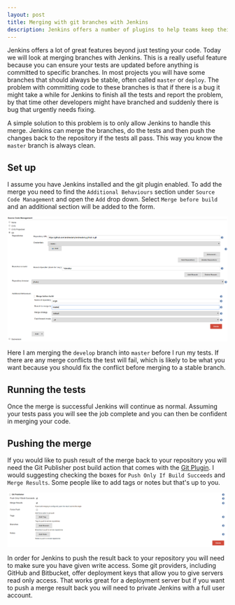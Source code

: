 ```yaml
---
layout: post
title: Merging with git branches with Jenkins
description: Jenkins offers a number of plugins to help teams keep their stable branches stable. Here's how to set it up
---
```


Jenkins offers a lot of great features beyond just testing your code. Today we will look at merging branches with Jenkins. This is a really useful feature because you can ensure your tests are updated before anything is committed to specific branches. In most projects you will have some branches that should always be stable, often called `master` or `deploy`. The problem with committing code to these branches is that if there is a bug it might take a while for Jenkins to finish all the tests and report the problem, by that time other developers might have branched and suddenly there is bug that urgently needs fixing.

A simple solution to this problem is to only allow Jenkins to handle this merge. Jenkins can merge the branches, do the tests and then push the changes back to the repository if the tests all pass. This way you know the `master` branch is always clean.

## Set up

I assume you have Jenkins installed and the git plugin enabled. To add the merge you need to find the `Additional Behaviours` section under `Source Code Management` and open the `Add` drop down. Select `Merge before build` and an additional section will be added to the form.

![Jenkins source control during a merge](/images/jenkins/jenkins_merge.png)

Here I am merging the `develop` branch into `master` before I run my tests. If there are any merge conflicts the test will fail, which is likely to be what you want because you should fix the conflict before merging to a stable branch.

## Running the tests

Once the merge is successful Jenkins will continue as normal. Assuming your tests pass you will see the job complete and you can then be confident in merging your code.

## Pushing the merge

If you would like to push result of the merge back to your repository you will need the Git Publisher post build action that comes with the [Git Plugin](https://wiki.jenkins-ci.org/display/JENKINS/Git+Plugin). I would suggesting checking the boxes for `Push Only If Build Succeeds` and `Merge Results`. Some people like to add tags or notes but that's up to you.

![Jenkins push merge result](/images/jenkins/jenkins_push.png)

In order for Jenkins to push the result back to your repository you will need to make sure you have given write access. Some git providers, including GitHub and Bitbucket, offer deployment keys that allow you to give servers read only access. That works great for a deployment server but if you want to push a merge result back you will need to private Jenkins with a full user account.
